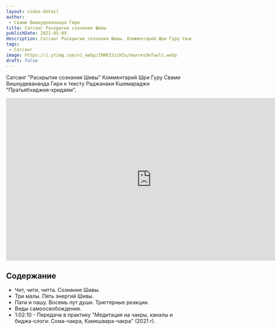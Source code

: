 ```yaml
---
layout: video-detail
author:
 - Свами Вишнудевананда Гири
title: Сатсанг Раскрытие сознания Шивы
publishDate: 2022-05-09
description: Сатсанг Раскрытие сознания Шивы. Комментарий Шри Гуру Свами Вишнудевананда Гири к тексту Раджанаки Кшемараджи "Пратьябхиджня-хридаям".
tags: 
 - Сатсанг
image: https://i.ytimg.com/vi_webp/INRKI2ziHIo/maxresdefault.webp
draft: false
---
```


 Сатсанг "Раскрытие сознания Шивы"
Комментарий Шри Гуру Свами Вишнудевананда Гири к тексту Раджанаки Кшемараджи "Пратьябхиджня-хридаям".

<iframe width="790" height="444" src="https://www.youtube.com/embed/INRKI2ziHIo" frameborder="0" allowfullscreen=""></iframe> 

## Содержание
- Чит, чити, читта. Сознание Шивы.
- Три малы. Пять энергий Шивы.
- Пати и пашу. Восемь пут души. Триггерные реакции.
- Виды самоосвобождения.
- 1:02:10 - Передача в практику "Медитация на чакры, каналы и биджа-слоги: Сома-чакра, Камешвара-чакра" (2021 г).
